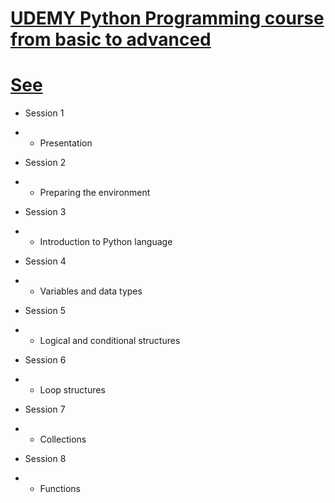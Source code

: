 # [UDEMY Python Programming course from basic to advanced](https://www.udemy.com/curso-de-programacao-em-python-do-basico-ao-avancado)

# [See](https://github.com/rodrigocantarino/python/blob/master/course/docs/Geek-University-Programa-o-em-Python-Essencial.png)

- Session 1 
- - Presentation

- Session 2 
- - Preparing the environment

- Session 3 
- - Introduction to Python language

- Session 4
- - Variables and data types

- Session 5
- - Logical and conditional structures

- Session 6
- - Loop structures

- Session 7
- - Collections

- Session 8
- - Functions

